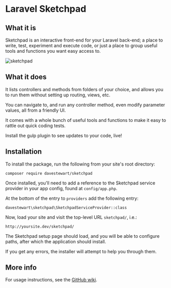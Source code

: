 # Laravel Sketchpad

## What it is

Sketchpad is an interactive front-end for your Laravel back-end; a place to write, test, experiment and execute code, or just a place to group useful tools and functions you want easy access to.

![sketchpad](https://cloud.githubusercontent.com/assets/132681/18911548/98d0acde-8575-11e6-8632-4297f850f5d3.png)

## What it does

It lists controllers and methods from folders of your choice, and allows you to run them without setting up routing, views, etc.

You can navigate to, and run any controller method, even modify parameter values, all from a friendly UI.

It comes with a whole bunch of useful tools and functions to make it easy to rattle out quick coding tests.

Install the gulp plugin to see updates to your code, live!

## Installation

To install the package, run the following from your site's root directory:

```
composer require davestewart/sketchpad
```

Once installed, you'll need to add a reference to the Sketchpad service provider in your app config, found at `config/app.php`.

At the bottom of the entry to `providers` add the following entry:

```
davestewart\sketchpad\SketchpadServiceProvider::class
```

Now, load your site and visit the top-level URL `sketchpad/`, i.e.:

```
http://yoursite.dev/sketchpad/
```

The Sketchpad setup page should load, and you will be able to configure paths, after which the application should install.

If you get any errors, the installer will attempt to help you through them.

## More info

For usage instructions, see the [GitHub wiki](https://github.com/davestewart/laravel-sketchpad/wiki).
